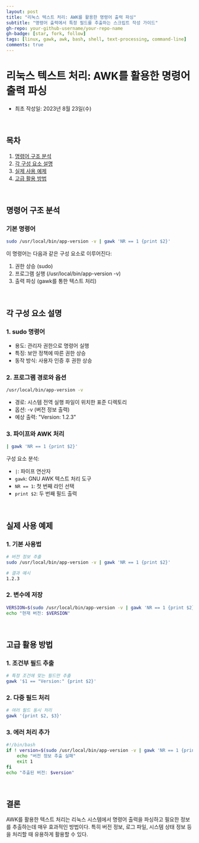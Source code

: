 ```yaml
---
layout: post
title: "리눅스 텍스트 처리: AWK를 활용한 명령어 출력 파싱"
subtitle: "명령어 출력에서 특정 필드를 추출하는 스크립트 작성 가이드"
gh-repo: your-github-username/your-repo-name
gh-badge: [star, fork, follow]
tags: [linux, gawk, awk, bash, shell, text-processing, command-line]
comments: true
---
```


# 리눅스 텍스트 처리: AWK를 활용한 명령어 출력 파싱
- 최초 작성일: 2023년 8월 23일(수)

<br/>

## 목차
1. [명령어 구조 분석](#명령어-구조-분석)
2. [각 구성 요소 설명](#각-구성-요소-설명)
3. [실제 사용 예제](#실제-사용-예제)
4. [고급 활용 방법](#고급-활용-방법)

<br/>

## 명령어 구조 분석

### 기본 명령어

```bash
sudo /usr/local/bin/app-version -v | gawk 'NR == 1 {print $2}'
```

이 명령어는 다음과 같은 구성 요소로 이루어진다:
1. 권한 상승 (sudo)
2. 프로그램 실행 (/usr/local/bin/app-version -v)
3. 출력 파싱 (gawk를 통한 텍스트 처리)

<br/>

## 각 구성 요소 설명

### 1. sudo 명령어
- 용도: 관리자 권한으로 명령어 실행
- 특징: 보안 정책에 따른 권한 상승
- 동작 방식: 사용자 인증 후 권한 상승

### 2. 프로그램 경로와 옵션

```bash
/usr/local/bin/app-version -v
```
- 경로: 시스템 전역 실행 파일이 위치한 표준 디렉토리
- 옵션: -v (버전 정보 출력)
- 예상 출력: "Version: 1.2.3"

### 3. 파이프와 AWK 처리

```bash
| gawk 'NR == 1 {print $2}'
```
구성 요소 분석:
- `|`: 파이프 연산자
- `gawk`: GNU AWK 텍스트 처리 도구
- `NR == 1`: 첫 번째 라인 선택
- `print $2`: 두 번째 필드 출력

<br/>

## 실제 사용 예제

### 1. 기본 사용법

```bash
# 버전 정보 추출
sudo /usr/local/bin/app-version -v | gawk 'NR == 1 {print $2}'

# 결과 예시
1.2.3
```

### 2. 변수에 저장

```bash
VERSION=$(sudo /usr/local/bin/app-version -v | gawk 'NR == 1 {print $2}')
echo "현재 버전: $VERSION"
```

<br/>

## 고급 활용 방법

### 1. 조건부 필드 추출

```bash
# 특정 조건에 맞는 필드만 추출
gawk '$1 == "Version:" {print $2}'
```

### 2. 다중 필드 처리

```bash
# 여러 필드 동시 처리
gawk '{print $2, $3}'
```

### 3. 에러 처리 추가

```bash
#!/bin/bash
if ! version=$(sudo /usr/local/bin/app-version -v | gawk 'NR == 1 {print $2}'); then
    echo "버전 정보 추출 실패"
    exit 1
fi
echo "추출된 버전: $version"
```

<br/>

## 결론
AWK를 활용한 텍스트 처리는 리눅스 시스템에서 명령어 출력을 파싱하고 필요한 정보를 추출하는데 매우 효과적인 방법이다. 특히 버전 정보, 로그 파일, 시스템 상태 정보 등을 처리할 때 유용하게 활용할 수 있다.
